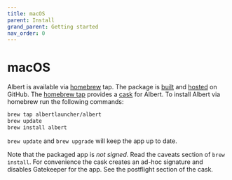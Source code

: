 ```yaml
---
title: macOS
parent: Install
grand_parent: Getting started
nav_order: 0
---
```


# macOS

Albert is available via [homebrew](https://brew.sh/) tap.
The package is [built](https://github.com/albertlauncher/albert/actions/workflows/ci.yml)
and [hosted](https://github.com/albertlauncher/albert/releases) on GitHub.
The [homebrew tap](https://github.com/albertlauncher/homebrew-albert) 
provides a [cask](https://github.com/albertlauncher/homebrew-albert/blob/main/Casks/albert.rb) for Albert.
To install Albert via homebrew run the following commands:

```bash
brew tap albertlauncher/albert
brew update
brew install albert
```

`brew update` and `brew upgrade` will keep the app up to date.

Note that the packaged app is *not signed*. 
Read the caveats section of `brew install`.
For convenience the cask creates an ad-hoc signature and disables Gatekeeper for the app.
See the postflight section of the cask.
 
